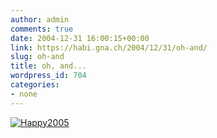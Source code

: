 ```yaml
---
author: admin
comments: true
date: 2004-12-31 16:00:15+00:00
link: https://habi.gna.ch/2004/12/31/oh-and/
slug: oh-and
title: oh, and...
wordpress_id: 704
categories:
- none
---
```



[![Happy2005](https://habi.gna.ch/blog/images/happy2005-tm.jpg)](https://habi.gna.ch/blog/images/happy2005.jpg)

